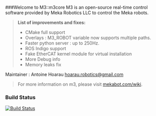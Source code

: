 ###Welcome to M3::m3core
M3 is an open-source real-time control software provided by Meka Robotics LLC to control the Meka robots. 

> **List of improvements and fixes:**
> - CMake full support
> - Overlays : M3_ROBOT variable now supports multiple paths.
> - Faster python server : up to 250Hz.
> - ROS Indigo support
> - Fake EtherCAT kernel module for virtual installation
> - More Debug info
> - Memory leaks fix

Maintainer : Antoine Hoarau <hoarau.robotics@gmail.com>
>For more information on m3, please visit [mekabot.com/wiki](https://mekabot.com/wiki).

### Build Status

[![Build Status](https://travis-ci.org/ahoarau/m3core.svg?branch=master)](https://travis-ci.org/ahoarau/m3core)
